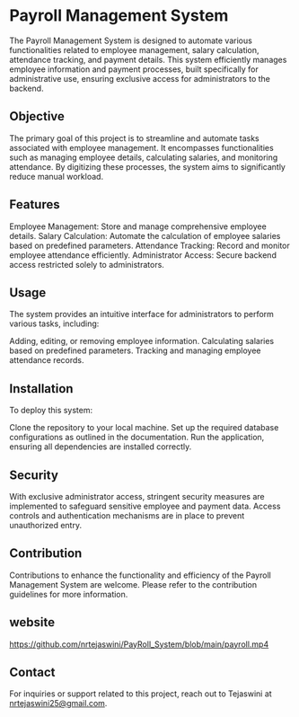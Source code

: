 # Payroll Management System
The Payroll Management System is designed to automate various functionalities related to employee management, salary calculation, attendance tracking, and payment details. This system efficiently manages employee information and payment processes, built specifically for administrative use, ensuring exclusive access for administrators to the backend.

## Objective
The primary goal of this project is to streamline and automate tasks associated with employee management. It encompasses functionalities such as managing employee details, calculating salaries, and monitoring attendance. By digitizing these processes, the system aims to significantly reduce manual workload.

## Features
Employee Management: Store and manage comprehensive employee details.
Salary Calculation: Automate the calculation of employee salaries based on predefined parameters.
Attendance Tracking: Record and monitor employee attendance efficiently.
Administrator Access: Secure backend access restricted solely to administrators.
## Usage
The system provides an intuitive interface for administrators to perform various tasks, including:

Adding, editing, or removing employee information.
Calculating salaries based on predefined parameters.
Tracking and managing employee attendance records.

## Installation
To deploy this system:

Clone the repository to your local machine.
Set up the required database configurations as outlined in the documentation.
Run the application, ensuring all dependencies are installed correctly.

## Security
With exclusive administrator access, stringent security measures are implemented to safeguard sensitive employee and payment data. Access controls and authentication mechanisms are in place to prevent unauthorized entry.

## Contribution
Contributions to enhance the functionality and efficiency of the Payroll Management System are welcome. Please refer to the contribution guidelines for more information.

## website
https://github.com/nrtejaswini/PayRoll_System/blob/main/payroll.mp4

## Contact
For inquiries or support related to this project, reach out to Tejaswini at nrtejaswini25@gmail.com.
